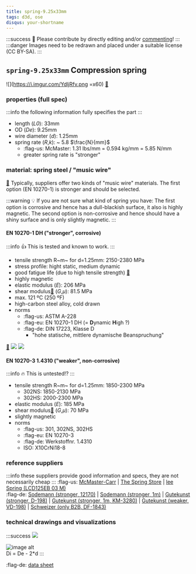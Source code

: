 ```yaml
---
title: spring-9.25x33mm
tags: d3d, ose
disqus: your-shortname
---
```

:::success
:handshake: Please contribute by directly editing and/or [commenting](https://hackmd.io/c/tutorials/%2Fs%2Fhow-to-use-comments)!
:::
:::danger
Images need to be redrawn and placed under a suitable license (CC BY-SA).
:::
## `spring-9.25x33mm` Compression spring
![](https://i.imgur.com/YdljRfv.png =x60) [:link:](https://www.mcmaster.com/94125K616)
### properties (full spec)
:::info
the following information fully specifies the part
:::
- length (*L0*): 33mm
- OD (*De*): 9.25mm
- wire diameter (*d*): 1.25mm
- spring rate (*R*,*k*): ~ 5.8 $\frac{N}{mm}$
    - :flag-us: McMaster: 1.31 lbs/mm = 0.594 kg/mm = 5.85 N/mm
    - greater spring rate is "stronger"

### material: spring steel / "music wire"
[:link:](https://www.acxesspring.com/properties-of-common-spring-materials-spring-wires.html)
Typically, suppliers offer two kinds of "music wire" materials. The first option (EN 10270-1) is stronger and should be selected.

:::warning
:bulb: If you are not sure what kind of spring you have: The first option is corrosive and hence has a dull-blackish surface, it also is highly magnetic. The second option is non-corrosive and hence should have a shiny surface and is only slightly magnetic.
:::

#### EN 10270-1 DH ("stronger", corrosive)
:::info
:thumbsup: This is tested and known to work.
:::
- tensile strength R~m~ for d=1.25mm: 2150-2380 MPa
- stress profile: hight static, medium dynamic
- good fatigue life (due to high tensile strength) [:link:](https://www.leespring.com/materials-finishes-and-plating#part-453021)
- highly magnetic
- elastic modulus (*E*):  206 MPa
- shear modulus[:link:](https://en.wikipedia.org/wiki/Shear_modulus) (*G*,$\mu$): 81.5 MPa
- max. 121 ºC (250 ºF)
- high-carbon steel alloy, cold drawn
- norms
    - :flag-us: ASTM A-228
    - :flag-eu: EN 10270-1 DH (= **D**ynamic **H**igh ?)
    - :flag-de: DIN 17223, Klasse D
        - "hohe statische, mittlere dynamische Beanspruchung"

[:link:](https://www.sanyosteel.com/files/DIN/DIN%2017223-Part%201.pdf)
![](https://i.imgur.com/uBsBv1L.png)
![](https://i.imgur.com/DyeOUUO.png)


#### EN 10270-3 1.4310 ("weaker", non-corrosive)
:::info
:fire: This is untested!?
:::
- tensile strength R~m~ for d=1.25mm: 1850-2300 MPa
    - 302NS: 1850-2130 MPa
    - 302HS: 2000-2300 MPa
- elastic modulus (*E*): 185 MPa
- shear modulus[:link:](https://en.wikipedia.org/wiki/Shear_modulus) (*G*,$\mu$): 70 MPa
- slightly magnetic
- norms
    - :flag-us: 301, 302NS, 302HS
    - :flag-eu: EN 10270-3
    - :flag-de: Werkstoffnr. 1.4310
    - ISO: X10CrNi18-8


### reference suppliers
:::info
these suppliers provide good information and specs, they are not necessarily cheap
:::
:flag-us: [McMaster-Carr](https://www.mcmaster.com/94125K616)
| [The Spring Store](https://www.thespringstore.com/pc049-360-10500-mw-1299-c-n-in.html?unit_measure=me)
| [lee Spring (LCD125EB 03 M)](https://www.leespring.com/compression-springs)  
:flag-de: [Sodemann (stronger, 12170)](https://www.sodemann-federn.de/12170)
| [Sodemann (stronger, 1m)](https://www.sodemann-federn.de/19100)
| [Gutekunst (stronger, D-198)](https://www.federnshop.com/de/produkte/druckfedern/d-198.html)
| [Gutekunst (stronger, 1m, KM-3280)](https://www.federnshop.com/de/produkte/druckfedern/km-3280.html)
| [Gutekunst (weaker, VD-198)](https://www.federnshop.com/de/produkte/druckfedern/vd-198.html)
| [Schweizer (only B2B, DF-1843)](https://www.schweizer-federshop.de/bsf02gri.aspx)

### technical drawings and visualizations
:::success
![](https://i.imgur.com/FhecFot.png)

![image alt](https://www.sodemann-federn.de/media/wysiwyg/technical-drawings/compression-spring-range-a-b-c.png)  
Di = De - 2*d
:::

:flag-de: [data sheet](https://www.federnshop.com/de/datenblatt/gk-federnshop_datenblatt_druckfeder_d-198.pdf)
